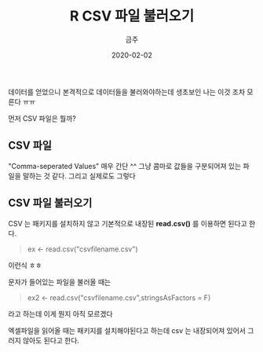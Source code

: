 ﻿---
title : "R CSV 파일 불러오기"
author : "금주"
#categories : - Project
date: "2020-02-02"
---
데이터를 얻었으니 본격적으로 데이터들을 불러와야하는데
생초보인 나는 이것 조차 모른다 ㅠㅠ

먼저 CSV 파일은 뭘까?

## CSV 파일
"Comma-seperated Values"
매우 간단 ^^ 그냥 콤마로 값들을 구분되어져 있는 파일을 말하는 것 같다.
그리고 실제로도 그렇다

## CSV 파일 불러오기

CSV 는 패키지를 설치하지 않고 기본적으로 내장된 <b>read.csv()</b> 를 이용하면 된다고 한다.

> ex <- read.csv("csvfilename.csv")

이런식 ㅎㅎ

문자가 들어있는 파일을 불러올 때는

> ex2 <- read.csv("csvfilename.csv",stringsAsFactors = F)

라고 하는데 이게 뭔지 아직 모르겠다


엑셀파일을 읽어올 때는 패키지를 설치해야된다고 하는데 csv 는 내장되어져 있어서 그러지 않아도 된다고 한다.